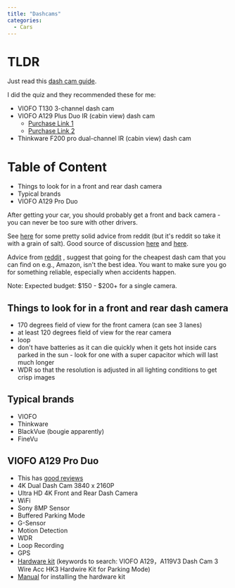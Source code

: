 ```yaml
---
title: "Dashcams"
categories:
  - Cars
---
```


# TLDR
Just read this [dash cam guide](https://www.reddit.com/r/Dashcam/comments/zmv6is/choosing_a_dash_cam_101_a_helpful_guide/).

I did the quiz and they recommended these for me:
- VIOFO T130 3-channel dash cam
- VIOFO A129 Plus Duo IR (cabin view) dash cam
	- [Purchase Link 1](https://www.viofo.com.au/product/a129-duo-ir/)
	- [Purchase Link 2](https://www.amazon.com.au/VIOFO-A129-Plus-Emergency-Recording/dp/B08GG4S2QW/ref=asc_df_B08GG4S2QW/?tag=googleshopdsk-22&linkCode=df0&hvadid=464431539772&hvpos=&hvnetw=g&hvrand=12933025104540598519&hvpone=&hvptwo=&hvqmt=&hvdev=c&hvdvcmdl=&hvlocint=&hvlocphy=9071447&hvtargid=pla-1028154183302&psc=1)
- Thinkware F200 pro dual-channel IR (cabin view) dash cam

# Table of Content
- Things to look for in a front and rear dash camera
- Typical brands
- VIOFO A129 Pro Duo

After getting your car, you should probably get a front and back camera - you 
can never be too sure with other drivers.

See [here](https://www.reddit.com/r/Dashcam/comments/xh1650/is_it_worth_getting_a_dash_cam/) 
for some pretty solid advice from reddit (but it's reddit so take it with
a grain of salt). Good source of discussion [here](https://www.reddit.com/r/Dashcam/comments/rwnh9w/whats_the_best_front_and_rear_dash_cam_for_your/
) and [here](https://www.reddit.com/r/australia/comments/sr0opx/does_anyone_have_a_dashcam_which_one_is_good/
).

Advice from [reddit](https://www.reddit.com/r/dashcams/comments/z4842h/recommendations_for_a_frontrear_facing_cams/)
, suggest that going for the cheapest dash cam that you can find on e.g., Amazon,
isn't the best idea. You want to make sure you go for something reliable, 
especially when accidents happen.



Note: Expected budget: $150 - $200+ for a single camera.

## Things to look for in a front and rear dash camera
- 170 degrees field of view for the front camera (can see 3 lanes)
- at least 120 degrees field of view for the rear camera 
- loop
- don't have batteries as it can die quickly when it gets hot inside cars parked in the sun - look for one with a super capacitor which will last much longer
- WDR so that the resolution is adjusted in all lighting conditions to get crisp images

## Typical brands
- VIOFO
- Thinkware
- BlackVue (bougie apparently)
- FineVu

## VIOFO A129 Pro Duo 
- This has [good reviews](https://www.reddit.com/r/Dashcam/comments/ycd8h8/top_5_front_and_rear_dash_cams/)
- 4K Dual Dash Cam 3840 x 2160P 
- Ultra HD 4K Front and Rear Dash Camera
- WiFi 
- Sony 8MP Sensor
- Buffered Parking Mode
- G-Sensor
- Motion Detection
- WDR
- Loop Recording
- GPS
- [Hardware kit](https://www.amazon.com.au/VIOFO-A129-Dash-Hardwire-Parking/dp/B07KZGM9LS/ref=pd_bxgy_img_sccl_1/356-8495911-3617359?pd_rd_w=DEHMC&content-id=amzn1.sym.b1232fb4-5a84-447e-abbc-9086244e433a&pf_rd_p=b1232fb4-5a84-447e-abbc-9086244e433a&pf_rd_r=B5A3D48XCZR1ATWG1F9A&pd_rd_wg=iDwMP&pd_rd_r=88c862a7-758c-41c2-ae7c-6f340ae81d9d&pd_rd_i=B07KZGM9LS&psc=1
) (keywords to search: VIOFO A129，A119V3 Dash Cam 3 Wire Acc HK3 Hardwire Kit for Parking Mode)
- [Manual](https://www.thedashcamstore.com/content/A129%20Pro%20Duo%20Dash%20Camera%20Manual.pdf)
for installing the hardware kit